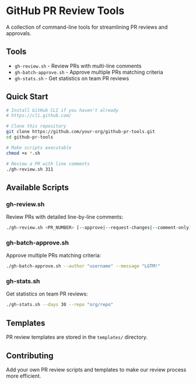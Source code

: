 # GitHub PR Review Tools

A collection of command-line tools for streamlining PR reviews and approvals.

## Tools

- `gh-review.sh` - Review PRs with multi-line comments
- `gh-batch-approve.sh` - Approve multiple PRs matching criteria
- `gh-stats.sh` - Get statistics on team PR reviews

## Quick Start

```bash
# Install GitHub CLI if you haven't already
# https://cli.github.com/

# Clone this repository
git clone https://github.com/your-org/github-pr-tools.git
cd github-pr-tools

# Make scripts executable
chmod +x *.sh

# Review a PR with line comments
./gh-review.sh 311
```

## Available Scripts

### gh-review.sh

Review PRs with detailed line-by-line comments:

```bash
./gh-review.sh <PR_NUMBER> [--approve|--request-changes|--comment-only]
```

### gh-batch-approve.sh

Approve multiple PRs matching criteria:

```bash
./gh-batch-approve.sh --author "username" --message "LGTM!"
```

### gh-stats.sh

Get statistics on team PR reviews:

```bash
./gh-stats.sh --days 30 --repo "org/repo"
```

## Templates

PR review templates are stored in the `templates/` directory.

## Contributing

Add your own PR review scripts and templates to make our review process more efficient.
